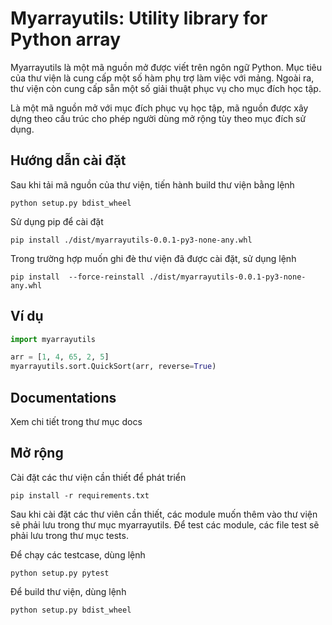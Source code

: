 # Myarrayutils: Utility library for Python array

Myarrayutils là một mã nguồn mở được viết trên ngôn ngữ Python. Mục tiêu của thư viện là cung cấp một số hàm phụ trợ làm
việc với mảng. Ngoài ra, thư viện còn cung cấp sẵn một số giải thuật phục vụ cho mục đích học tập.

Là một mã nguồn mở với mục đích phục vụ học tập, mã nguồn được xây dựng theo cấu trúc cho phép người dùng mở rộng tùy
theo mục đích sử dụng.

## Hướng dẫn cài đặt

Sau khi tải mã nguồn của thư viện, tiến hành build thư viện bằng lệnh

```commandline
python setup.py bdist_wheel
```

Sử dụng pip để cài đặt

```commandline
pip install ./dist/myarrayutils-0.0.1-py3-none-any.whl
```

Trong trường hợp muốn ghi đè thư viện đã được cài đặt, sử dụng lệnh

```commandline
pip install  --force-reinstall ./dist/myarrayutils-0.0.1-py3-none-any.whl
```

## Ví dụ

```python
import myarrayutils

arr = [1, 4, 65, 2, 5]
myarrayutils.sort.QuickSort(arr, reverse=True)
```

## Documentations

Xem chi tiết trong thư mục docs

## Mở rộng

Cài đặt các thư viện cần thiết để phát triển

```commandline
pip install -r requirements.txt
```

Sau khi cài đặt các thư viên cần thiết, các module muốn thêm vào thư viện sẽ phải lưu trong thư mục myarrayutils. Để
test các module, các file test sẽ phải lưu trong thư mục tests.

Để chạy các testcase, dùng lệnh

```commandline
python setup.py pytest
```

Để build thư viện, dùng lệnh

```commandline
python setup.py bdist_wheel
```